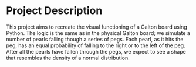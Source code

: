 # Project Description

This project aims to recreate the visual functioning of a Galton board using Python. The logic is the same as in the physical Galton board; we simulate a number of pearls falling though a series of pegs. Each pearl, as it hits the peg, has an equal probability of falling to the right or to the left of the peg. After all the pearls have fallen through the pegs, we expect to see a shape that resembles the density of a normal distribution.